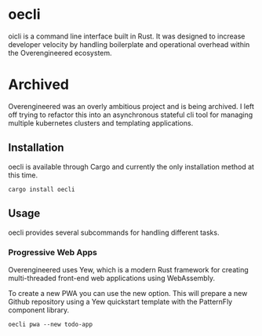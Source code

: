 # oecli

oicli is a command line interface built in Rust. It was designed to increase
developer velocity by handling boilerplate and operational overhead within
the Overengineered ecosystem.

# Archived

Overengineered was an overly ambitious project and is being archived. I left
off trying to refactor this into an asynchronous stateful cli tool for managing
multiple kubernetes clusters and templating applications.

## Installation

oecli is available through Cargo and currently the only installation method
at this time.

```
cargo install oecli
```

## Usage

oecli provides several subcommands for handling different tasks.

### Progressive Web Apps

Overengineered uses Yew, which is a modern Rust framework for creating
multi-threaded front-end web applications using WebAssembly.

To create a new PWA you can use the new option. This will prepare a new Github
repository using a Yew quickstart template with the PatternFly component
library.

    oecli pwa --new todo-app
